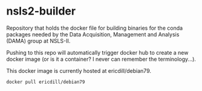 # nsls2-builder

Repository that holds the docker file for building binaries for the
conda packages needed by the Data Acquisition, Management and Analysis (DAMA)
group at NSLS-II.

Pushing to this repo will automatically trigger docker hub to create a new
docker image (or is it a container? I never can remember the terminology...).

This docker image is currently hosted at ericdill/debian79.

`docker pull ericdill/debian79`